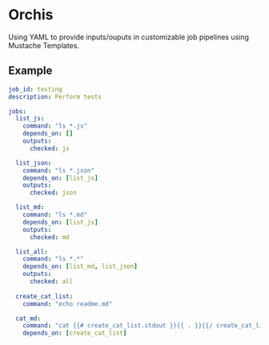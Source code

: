 # Orchis

Using YAML to provide inputs/ouputs in customizable job pipelines using Mustache Templates.

## Example

```yaml
job_id: testing
description: Perform tests

jobs:
  list_js:
    command: "ls *.js"
    depends_on: []
    outputs:
      checked: js

  list_json:
    command: "ls *.json"
    depends_on: [list_js]
    outputs:
      checked: json

  list_md:
    command: "ls *.md"
    depends_on: [list_js]
    outputs:
      checked: md

  list_all:
    command: "ls *.*"
    depends_on: [list_md, list_json]
    outputs:
      checked: all
  
  create_cat_list:
    command: "echo readme.md"    

  cat_md:
    command: "cat {{# create_cat_list.stdout }}{{ . }}{{/ create_cat_list.stdout }}"
    depends_on: [create_cat_list]
```